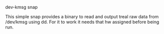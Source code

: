dev-kmsg snap

This simple snap provides a binary to read and output treal raw
data from /dev/kmsg using dd. For it to work it needs that hw
assigned before being run.
